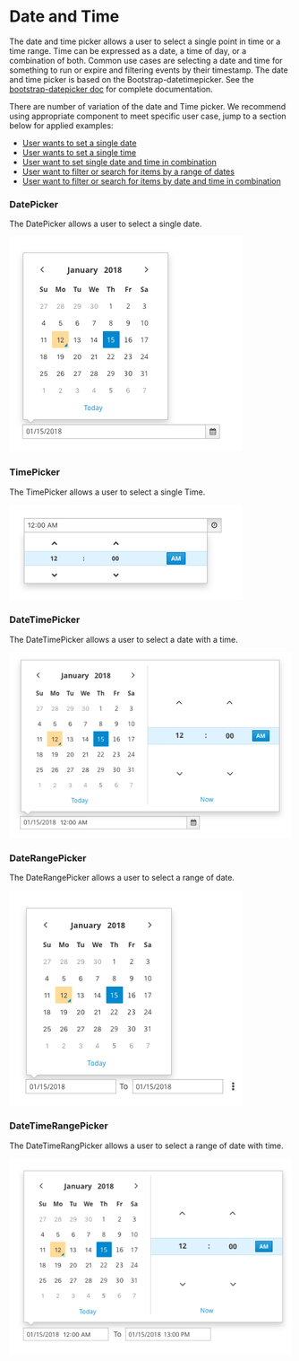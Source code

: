 # Date and Time

The date and  time picker allows a user to select a single point in time or a time range. Time can be expressed as a date, a time of day, or a combination of both. Common use cases are selecting a date and time for something to run or expire and filtering events by their timestamp. The date and time picker is based on the Bootstrap-datetimepicker. See the
[bootstrap-datepicker doc](http://http://eonasdan.github.io/bootstrap-datetimepicker/) for complete documentation.

There are number of variation of the date and Time picker. We recommend using appropriate component to meet specific user case, jump to a section below for applied examples:
</br>
* [User wants to set a single date](#DatePicker)
* [User wants to set a single time](#TimePicker)
* [User want to set single date and time in combination](#DateTimePicker)
* [User want to filter or search for items by a range of dates](#DateRangePicker)
* [User want to filter or search for items by date and time in combination](#DateTimeRangPicker)

### DatePicker
The DatePicker allows a user to select a single date.
</br>

![DatePicker](img/datepickernew.png)

### TimePicker
The TimePicker allows a user to select a single Time.
</br>

![TimePicker](img/timepicker.png)

### DateTimePicker
The DateTimePicker allows a user to select a date with a time.
</br>

![DateTimePicker](img/datetime-picker.png)

### DateRangePicker
The DateRangePicker allows a user to select a range of date.
</br>

![DateRangePicker](img/daterange.png)

### DateTimeRangePicker
The DateTimeRangPicker allows a user to select a range of date with time.
</br>

![DateTimeRangePicker](img/datetime-range.png)
